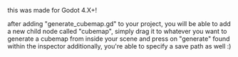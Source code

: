 this was made for Godot 4.X+!

after adding "generate_cubemap.gd" to your project, you will be able to add a new child node called "cubemap", simply drag it to whatever you want to generate a cubemap from inside your scene and press on "generate" found within the inspector
additionally, you're able to specify a save path as well :)
